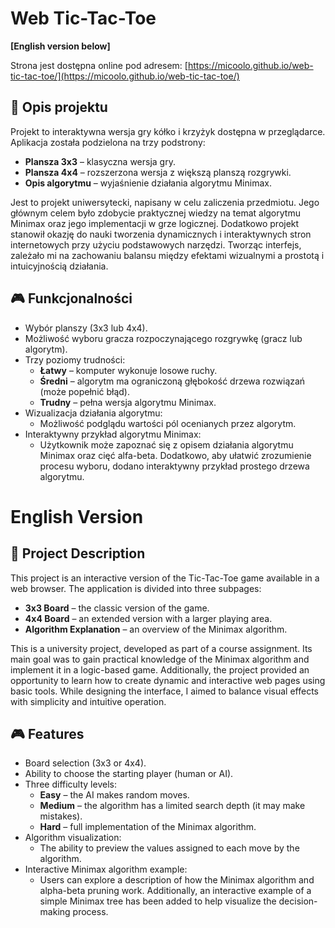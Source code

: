 
# Web Tic-Tac-Toe
**[English version below]**

Strona jest dostępna online pod adresem:
[https://micoolo.github.io/web-tic-tac-toe/](https://micoolo.github.io/web-tic-tac-toe/)

## 📌 Opis projektu

Projekt to interaktywna wersja gry kółko i krzyżyk dostępna w przeglądarce. Aplikacja została podzielona na trzy podstrony:
- **Plansza 3x3** – klasyczna wersja gry.
- **Plansza 4x4** – rozszerzona wersja z większą planszą rozgrywki.
- **Opis algorytmu** – wyjaśnienie działania algorytmu Minimax.

Jest to projekt uniwersytecki, napisany w celu zaliczenia przedmiotu. Jego głównym celem było zdobycie praktycznej wiedzy na temat algorytmu Minimax oraz jego implementacji w grze logicznej. Dodatkowo projekt stanowił okazję do nauki tworzenia dynamicznych i interaktywnych stron internetowych przy użyciu podstawowych narzędzi. Tworząc interfejs, zależało mi na zachowaniu balansu między efektami wizualnymi a prostotą i intuicyjnością działania.
## 🎮 Funkcjonalności
- Wybór planszy (3x3 lub 4x4).
- Możliwość wyboru gracza rozpoczynającego rozgrywkę (gracz lub algorytm).
- Trzy poziomy trudności:
  - **Łatwy** – komputer wykonuje losowe ruchy.
  - **Średni** – algorytm ma ograniczoną głębokość drzewa rozwiązań (może popełnić błąd).
  - **Trudny** – pełna wersja algorytmu Minimax.
- Wizualizacja działania algorytmu:
  - Możliwość podglądu wartości pól ocenianych przez algorytm.
- Interaktywny przykład algorytmu Minimax:
  - Użytkownik może zapoznać się z opisem działania algorytmu Minimax oraz cięć alfa-beta. Dodatkowo, aby ułatwić zrozumienie procesu wyboru, dodano interaktywny przykład prostego drzewa algorytmu.


# English Version

## 📌 Project Description

This project is an interactive version of the Tic-Tac-Toe game available in a web browser. The application is divided into three subpages:  
- **3x3 Board** – the classic version of the game.  
- **4x4 Board** – an extended version with a larger playing area.  
- **Algorithm Explanation** – an overview of the Minimax algorithm.  

This is a university project, developed as part of a course assignment. Its main goal was to gain practical knowledge of the Minimax algorithm and implement it in a logic-based game. Additionally, the project provided an opportunity to learn how to create dynamic and interactive web pages using basic tools. While designing the interface, I aimed to balance visual effects with simplicity and intuitive operation.  

## 🎮 Features  
- Board selection (3x3 or 4x4).  
- Ability to choose the starting player (human or AI).  
- Three difficulty levels:  
  - **Easy** – the AI makes random moves.  
  - **Medium** – the algorithm has a limited search depth (it may make mistakes).  
  - **Hard** – full implementation of the Minimax algorithm.  
- Algorithm visualization:  
  - The ability to preview the values assigned to each move by the algorithm.  
- Interactive Minimax algorithm example:  
  - Users can explore a description of how the Minimax algorithm and alpha-beta pruning work. Additionally, an interactive example of a simple Minimax tree has been added to help visualize the decision-making process.  
